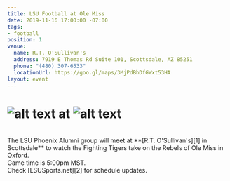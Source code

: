 ```yaml
---
title: LSU Football at Ole Miss
date: 2019-11-16 17:00:00 -07:00
tags:
- football
position: 1
venue:
  name: R.T. O'Sullivan's
  address: 7919 E Thomas Rd Suite 101, Scottsdale, AZ 85251
  phone: "(480) 307-6533"
  locationUrl: https://goo.gl/maps/3MjPdBhDfGWxt53HA
layout: event
---
```


# ![alt text](https://lsu-phoenix-alumni.github.io/assets/img/LSUTigers.png "LSU Fighting Tigers") at ![alt text](https://lsu-phoenix-alumni.github.io/assets/img/OleMissRebels.png "Ole Miss Rebels")  
<br>
The LSU Phoenix Alumni group will meet at **[R.T. O'Sullivan's][1] in Scottsdale** to watch the Fighting Tigers take on the Rebels of Ole Miss in Oxford.  
<br>
Game time is 5:00pm MST.  
<br>
Check [LSUSports.net][2] for schedule updates.  

[1]: https://scottsdale.rtosullivans.com/ "RTO Scottsdale website"
[2]: http://www.lsusports.net/SportSelect.dbml?SPID=2164&SPSID=27811&DB_OEM_ID=5200&_ga=2.61742444.1994479276.1565745145-1475237789.1565745143 "THE OFFICIAL SITE OF LSU ATHLETICS"